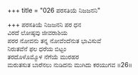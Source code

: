 +++
title = "026 ಪರಸತಿಯೆ ನಿಜಜನನಿ"

+++
                                           ಪರಸತಿಯೆ ನಿಜಜನನಿ ಪರ ಧನ  
ವಿರದೆ ಲೋಷ್ಠವು ಜೀವರಾಶಿಯ   
ಪರರ ನೋವನು ತನ್ನ ನೋವೆಂದೆನುತ ಭಾವಿಸುವೆ   
ನಿರುತವೆನೆ ಫಲ ಧರೆಯ ಬಿಟ್ಟಂ  
ತರದೊಳೊಮ್ಮೊಳ ನೆಗೆಯೆ ಮುರಹರ  
ಮರುತಸುತ ಬಾರೆನಲು ನುಡಿದನು ಮುಗಿದು ಕರಯುಗವ     ॥26॥